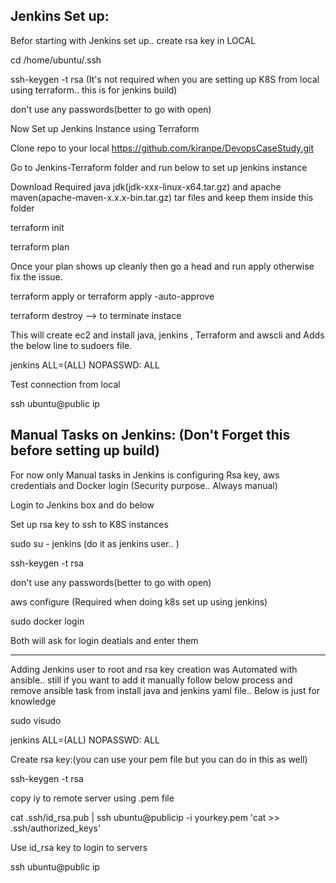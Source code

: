 Jenkins Set up:
----------------

Befor starting with Jenkins set up.. create rsa key in LOCAL  

cd /home/ubuntu/.ssh

ssh-keygen -t rsa (It's not required when you are setting up K8S from local using terraform.. this is for jenkins build)

don't use any passwords(better to go with open)

Now Set up Jenkins Instance using Terraform

Clone repo to your local https://github.com/kiranpe/DevopsCaseStudy.git 

Go to Jenkins-Terraform folder and run below to set up jenkins instance

Download Required java jdk(jdk-xxx-linux-x64.tar.gz) and apache maven(apache-maven-x.x.x-bin.tar.gz) tar files and keep them inside this folder

terraform init 

terraform plan 

Once your plan shows up cleanly then go a head and run apply otherwise fix the issue.

terraform apply or terraform apply -auto-approve

terraform destroy --> to terminate instace

This will create ec2 and install java, jenkins , Terraform and awscli and Adds the below line to sudoers file.

jenkins  ALL=(ALL)  NOPASSWD: ALL

Test connection from local

ssh ubuntu@public ip

Manual Tasks on Jenkins: (Don't Forget this before setting up build)
--------------------------------------------------------------------
For now only Manual tasks in Jenkins is configuring Rsa key, aws credentials and Docker login (Security purpose.. Always manual)

Login to Jenkins box and do below

Set up rsa key to ssh to K8S instances

sudo su - jenkins (do it as jenkins user.. )

ssh-keygen -t rsa

don't use any passwords(better to go with open) 

aws configure (Required when doing k8s set up using jenkins)

sudo docker login

Both will ask for login deatials and enter them


--------------------------------------------------------------------------------------
Adding Jenkins user to root and rsa key creation was Automated with ansible.. still if you want to add it manually follow below process and remove ansible task from install java and jenkins yaml file.. Below is just for knowledge 

sudo visudo

jenkins  ALL=(ALL)  NOPASSWD: ALL

Create rsa key:(you can use your pem file but you can do in this as well)

ssh-keygen -t rsa

copy iy to remote server using .pem file

cat .ssh/id_rsa.pub | ssh ubuntu@publicip -i yourkey.pem 'cat >> .ssh/authorized_keys'

Use id_rsa key to login to servers

ssh ubuntu@public ip

